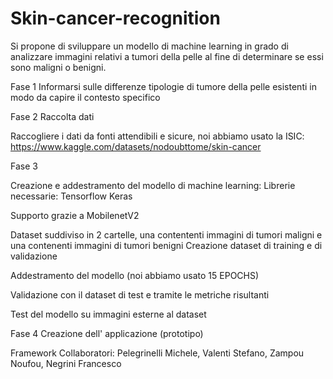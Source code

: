 # Skin-cancer-recognition
Si propone di sviluppare un modello di machine learning in grado di analizzare immagini relativi a tumori della pelle al fine di determinare se essi sono maligni o benigni.


Fase 1
Informarsi sulle differenze tipologie di tumore della pelle esistenti in modo da capire il contesto specifico

Fase 2
Raccolta dati

Raccogliere i dati da fonti attendibili e sicure, noi abbiamo usato la ISIC:
https://www.kaggle.com/datasets/nodoubttome/skin-cancer

Fase 3

Creazione e addestramento del modello di machine learning:
Librerie necessarie:
Tensorflow
Keras

Supporto grazie a MobilenetV2

Dataset suddiviso in 2 cartelle, una contententi immagini di tumori maligni e una contenenti immagini di tumori benigni
Creazione dataset di training e di validazione

Addestramento del modello (noi abbiamo usato 15 EPOCHS)

Validazione con il dataset di test e tramite le metriche risultanti

Test del modello su immagini esterne al dataset

Fase 4
Creazione dell' applicazione (prototipo)

Framework
Collaboratori:
Pelegrinelli Michele,
Valenti Stefano,
Zampou Noufou,
Negrini Francesco
